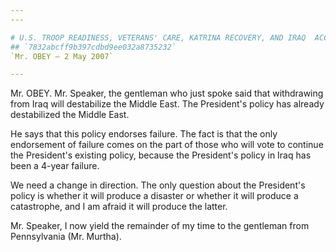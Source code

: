 ```yaml
---
---

# U.S. TROOP READINESS, VETERANS' CARE, KATRINA RECOVERY, AND IRAQ  ACCOUNTABILITY APPROPRIATIONS ACT, 2007--VETO MESSAGE FROM THE  PRESIDENT OF THE UNITED STATES (H. DOC. NO. 110-31)
## `7832abcff9b397cdbd9ee032a8735232`
`Mr. OBEY — 2 May 2007`

---
```



Mr. OBEY. Mr. Speaker, the gentleman who just spoke said that 
withdrawing from Iraq will destabilize the Middle East. The President's 
policy has already destabilized the Middle East.

He says that this policy endorses failure. The fact is that the only 
endorsement of failure comes on the part of those who will vote to 
continue the President's existing policy, because the President's 
policy in Iraq has been a 4-year failure.

We need a change in direction. The only question about the 
President's policy is whether it will produce a disaster or whether it 
will produce a catastrophe, and I am afraid it will produce the latter.

Mr. Speaker, I now yield the remainder of my time to the gentleman 
from Pennsylvania (Mr. Murtha).